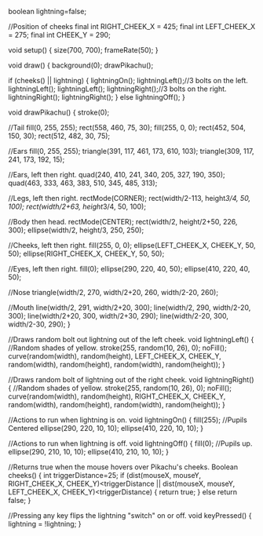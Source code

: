 boolean lightning=false;

//Position of cheeks
final int RIGHT_CHEEK_X = 425;
final int LEFT_CHEEK_X = 275;
final int CHEEK_Y = 290;


void setup() {
  size(700, 700);
  frameRate(50);
}

void draw() {
  background(0);
  drawPikachu();

  if (cheeks() || lightning) {
    lightningOn();
    lightningLeft();//3 bolts on the left.
    lightningLeft();
    lightningLeft();
    lightningRight();//3 bolts on the right.
    lightningRight();
    lightningRight();
  }
  else lightningOff();
}

void drawPikachu() {
  stroke(0);

  //Tail
  fill(0, 255, 255);
  rect(558, 460, 75, 30);
  fill(255, 0, 0);
  rect(452, 504, 150, 30);
  rect(512, 482, 30, 75);

  //Ears
  fill(0, 255, 255);
  triangle(391, 117, 461, 173, 610, 103);
  triangle(309, 117, 241, 173, 192, 15);

  //Ears, left then right.
  quad(240, 410, 241, 340, 205, 327, 190, 350);
  quad(463, 333, 463, 383, 510, 345, 485, 313);

  //Legs, left then right.
  rectMode(CORNER);
  rect(width/2-113, height*3/4, 50, 100);
  rect(width/2+63, height*3/4, 50, 100);

  //Body then head.
  rectMode(CENTER);
  rect(width/2, height/2+50, 226, 300);
  ellipse(width/2, height/3, 250, 250);

  //Cheeks, left then right.
  fill(255, 0, 0);
  ellipse(LEFT_CHEEK_X, CHEEK_Y, 50, 50);
  ellipse(RIGHT_CHEEK_X, CHEEK_Y, 50, 50);

  //Eyes, left then right.
  fill(0);
  ellipse(290, 220, 40, 50);
  ellipse(410, 220, 40, 50);

  //Nose
  triangle(width/2, 270, width/2+20, 260, width/2-20, 260);

  //Mouth
  line(width/2, 291, width/2+20, 300);
  line(width/2, 290, width/2-20, 300);
  line(width/2+20, 300, width/2+30, 290);
  line(width/2-20, 300, width/2-30, 290);
}

//Draws random bolt out lightning out of the left cheek.
void lightningLeft() {
  //Random shades of yellow.
  stroke(255, random(10, 26), 0);
  noFill();
  curve(random(width), random(height), LEFT_CHEEK_X, CHEEK_Y, 
  random(width), random(height), random(width), random(height));
}

//Draws random bolt of lightning out of the right cheek.
void lightningRight() {
  //Random shades of yellow.
  stroke(255, random(10, 26), 0);
  noFill();
  curve(random(width), random(height), RIGHT_CHEEK_X, CHEEK_Y, 
  random(width), random(height), random(width), random(height));
}

//Actions to run when lightning is on.
void lightningOn() {
  fill(255);
  //Pupils Centered
  ellipse(290, 220, 10, 10);
  ellipse(410, 220, 10, 10);
}

//Actions to run when lightning is off.
void lightningOff() {
  fill(0);
  //Pupils up.
  ellipse(290, 210, 10, 10);
  ellipse(410, 210, 10, 10);
}

//Returns true when the mouse hovers over Pikachu's cheeks.
Boolean cheeks() {
  int triggerDistance=25;
  if (dist(mouseX, mouseY, RIGHT_CHEEK_X, CHEEK_Y)<triggerDistance
    || dist(mouseX, mouseY, LEFT_CHEEK_X, CHEEK_Y)<triggerDistance) {
    return true;
  }
  else return false;
}

//Pressing any key flips the lightning "switch" on or off.
void keyPressed() {
  lightning = !lightning;
}
